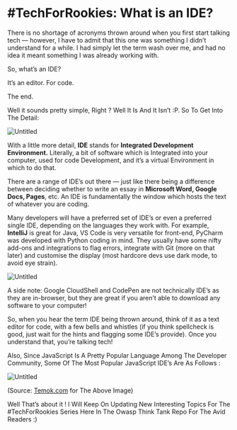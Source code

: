 # #TechForRookies: What is an IDE?

There is no shortage of acronyms thrown around when you first start talking tech — however, I have to admit that this one was something I didn’t understand for a while. I had simply let the term wash over me, and had no idea it meant something I was already working with.

So, what’s an IDE?

It’s an editor. For code.

The end.

Well it sounds pretty simple, Right ? Well It Is And It Isn’t :P. So To Get Into The Detail: 

![Untitled](#TechForRookies%20What%20is%20an%20IDE%205ba8fbce3389422ebe5ca8cb958afdec/Untitled.png)

With a little more detail, **IDE** stands for **Integrated Development Environment.** Literally, a bit of software which is Integrated into your computer, used for code Development, and it’s a virtual Environment in which to do that.

There are a range of IDE’s out there — just like there being a difference between deciding whether to write an essay in **Microsoft Word, Google Docs, Pages**, etc. An IDE is fundamentally the window which hosts the text of whatever you are coding.

Many developers will have a preferred set of IDE’s or even a preferred single IDE, depending on the languages they work with. For example, **IntelliJ** is great for Java, VS Code is very versatile for front-end, PyCharm was developed with Python coding in mind. They usually have some nifty add-ons and integrations to flag errors, integrate with Git (more on that later) and customise the display (most hardcore devs use dark mode, to avoid eye strain).

![Untitled](#TechForRookies%20What%20is%20an%20IDE%205ba8fbce3389422ebe5ca8cb958afdec/Untitled%201.png)

A side note: Google CloudShell and CodePen are not technically IDE’s as they are in-browser, but they are great if you aren’t able to download any software to your computer!

So, when you hear the term IDE being thrown around, think of it as a text editor for code, with a few bells and whistles (if you think spellcheck is good, just wait for the hints and flagging some IDE’s provide). Once you understand that, you’re talking tech!

Also, Since JavaScript Is A Pretty Popular Language Among The Developer Community, Some Of The Most Popular JavaScript IDE’s Are As Follows :

![Untitled](#TechForRookies%20What%20is%20an%20IDE%205ba8fbce3389422ebe5ca8cb958afdec/Untitled%202.png)

(Source: [Temok.com](http://Temok.com) for The Above Image)

Well That’s about it ! I Will Keep On Updating New Interesting Topics For The #TechForRookies Series Here In The Owasp Think Tank Repo For The Avid Readers :)